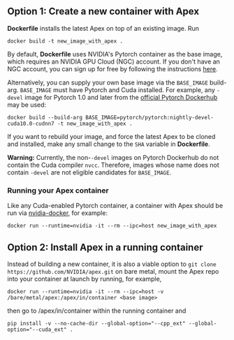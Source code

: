 ## Option 1:  Create a new container with Apex

**Dockerfile** installs the latest Apex on top of an existing image.  Run
```
docker build -t new_image_with_apex .
```
By default, **Dockerfile** uses NVIDIA's Pytorch container as the base image,
which requires an NVIDIA GPU Cloud (NGC) account.  If you don't have an NGC account, you can sign up for free by following the instructions [here](https://docs.nvidia.com/ngc/ngc-getting-started-guide/index.html#generating-api-key).

Alternatively, you can supply your own base image via the `BASE_IMAGE` build-arg.
`BASE_IMAGE` must have Pytorch and Cuda installed.  For example, any
`-devel` image for Pytorch 1.0 and later from the
[official Pytorch Dockerhub](https://hub.docker.com/r/pytorch/pytorch) may be used:
```
docker build --build-arg BASE_IMAGE=pytorch/pytorch:nightly-devel-cuda10.0-cudnn7 -t new_image_with_apex .
```

If you want to rebuild your image, and force the latest Apex to be cloned and installed, make any small change to the `SHA` variable in **Dockerfile**.

**Warning:**
Currently, the non-`-devel` images on Pytorch Dockerhub do not contain the Cuda compiler `nvcc`.  Therefore,
images whose name does not contain `-devel` are not eligible candidates for `BASE_IMAGE`.

### Running your Apex container

Like any Cuda-enabled Pytorch container, a container with Apex should be run via [nvidia-docker](https://github.com/NVIDIA/nvidia-docker), for example:
```
docker run --runtime=nvidia -it --rm --ipc=host new_image_with_apex
```

## Option 2:  Install Apex in a running container

Instead of building a new container, it is also a viable option to `git clone https://github.com/NVIDIA/apex.git` on bare metal, mount the Apex repo into your container at launch by running, for example,
```
docker run --runtime=nvidia -it --rm --ipc=host -v /bare/metal/apex:/apex/in/container <base image>
```
then go to /apex/in/container within the running container and
```
pip install -v --no-cache-dir --global-option="--cpp_ext" --global-option="--cuda_ext" .
```
